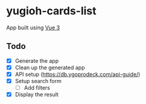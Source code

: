 # yugioh-cards-list

App built using [Vue 3](https://v3.vuejs.org/)

## Todo
* [x] Generate the app
* [x] Clean up the generated app 
* [x] API setup (https://db.ygoprodeck.com/api-guide/)
* [x] Setup search form
  * [ ] Add filters
* [x] Display the result
